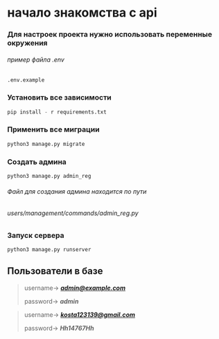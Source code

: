 # начало знакомства с api 

### Для настроек проекта нужно использовать переменные окружения

###### пример файла .env

```
.env.example
```

### Установить все зависимости

```python
pip install - r requirements.txt
```

### Применить все миграции

```python
python3 manage.py migrate 
```

### Создать админа

```python
python3 manage.py admin_reg
```

###### Файл для создания админа находится по пути

###### users/management/commands/admin_reg.py


### Запуск сервера

```python
python3 manage.py runserver 
```

## Пользователи в базе

> username-> ***admin@example.com***
>
>password-> ***admin***

> username-> ***kosta123139@gmail.com***
>
>password-> ***Hh14767Hh***
